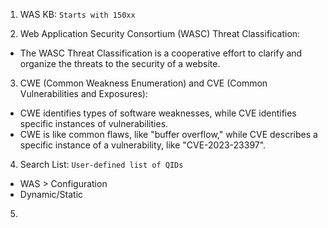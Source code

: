 1. WAS KB: `Starts with 150xx`

2. Web Application Security Consortium (WASC) Threat Classification:
- The WASC Threat Classification is a cooperative effort to clarify and organize the threats to the security of a website.

3. CWE (Common Weakness Enumeration) and CVE (Common Vulnerabilities and Exposures):
- CWE identifies types of software weaknesses, while CVE identifies specific instances of vulnerabilities.
- CWE is like common flaws, like "buffer overflow," while CVE describes a specific instance of a vulnerability, like "CVE-2023-23397".

4. Search List: `User-defined list of QIDs`
- WAS > Configuration
- Dynamic/Static

5. 
